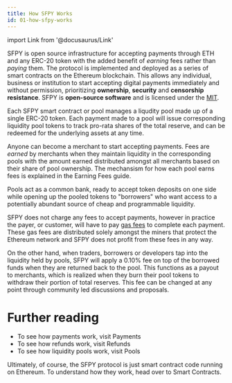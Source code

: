 ```yaml
---
title: How SFPY Works
id: 01-how-sfpy-works
---
```


import Link from '@docusaurus/Link'

SFPY is open source infrastructure for accepting payments through ETH and any ERC-20 token with the added benefit of _earning_ fees rather than _paying_ them. The protocol is implemented and deployed as a series of smart contracts on the Ethereum blockchain. This allows any individual, business or institution to start accepting digital payments immediately and without permission, prioritizing **ownership**, **security** and **censorship resistance**. SFPY is **open-source software** and is licensed under the [MIT](https://en.wikipedia.org/wiki/MIT_License).

Each SFPY smart contract or <Link to="/docs/02-core/02-pools">pool</Link> manages a liqudity pool made up of a single ERC-20 token. Each payment made to a pool will issue corresponding liquidity pool tokens to track pro-rata shares of the total reserve, and can be redeemed for the underlying assets at any time.

Anyone can become a merchant to start accepting payments. Fees are _earned_ by merchants when they maintain liquidity in the corresponding pools with the amount earned distributed amongst all merchants based on their share of pool ownership. The mechansism for how each pool earns fees is explained in the <Link to="/docs/02-core/02-pools">Earning Fees</Link> guide.

Pools act as a common bank, ready to accept token deposits on one side while opening up the pooled tokens to "borrowers" who want access to a potentially abundant source of cheap and programmable liquidity.

SFPY does not charge any fees to accept payments, however in practice the payer, or customer, will have to pay [gas fees](https://www.investopedia.com/terms/g/gas-ethereum.asp) to complete each payment. These gas fees are distributed solely amongst the miners that protect the Ethereum network and SFPY does not profit from these fees in any way.

On the other hand, when traders, borrowers or developers tap into the liquidity held by pools, SFPY will apply a 0.10% fee on top of the borrowed funds when they are returned back to the pool. This functions as a payout to merchants, which is realized when they burn their pool tokens to withdraw their portion of total reserves. This fee can be changed at any point through community led discussions and proposals.

# Further reading

- To see how payments work, visit <Link to="/docs/02-core/01-payments">Payments</Link>
- To see how refunds work, visit <Link to="/docs/02-core/03-refunds">Refunds</Link>
- To see how liquidity pools work, visit <Link to="/docs/02-core/02-pools">Pools</Link>

Ultimately, of course, the SFPY protocol is just smart contract code running on Ethereum. To understand how they work, head over to <Link to="/docs/01-protocol/03-smart-contracts">Smart Contracts</Link>.
